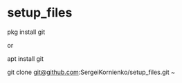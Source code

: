 # setup_files

pkg install git

or

apt install git

git clone git@github.com:SergeiKornienko/setup_files.git ~
